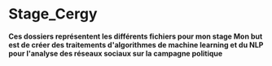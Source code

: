 # Stage_Cergy

**Ces dossiers représentent les différents fichiers pour mon stage
Mon but est de créer des traitements d'algorithmes de machine learning et du NLP pour l'analyse des réseaux sociaux sur la campagne politique**  
